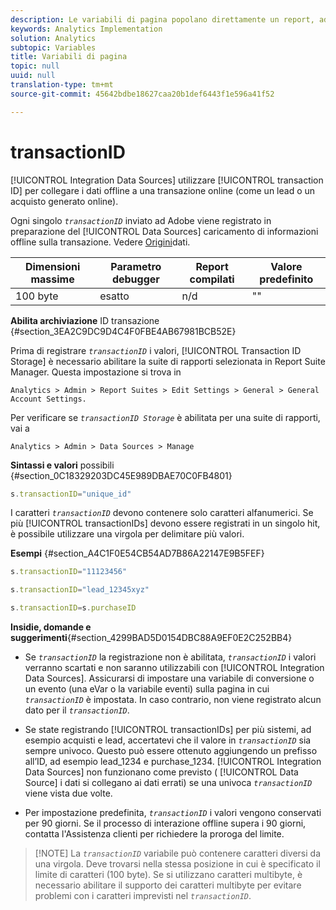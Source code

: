 ```yaml
---
description: Le variabili di pagina popolano direttamente un report, ad esempio pageName, List Props, List Variables e così via.
keywords: Analytics Implementation
solution: Analytics
subtopic: Variables
title: Variabili di pagina
topic: null
uuid: null
translation-type: tm+mt
source-git-commit: 45642bdbe18627caa20b1def6443f1e596a41f52

---
```



# transactionID

[!UICONTROL Integration Data Sources] utilizzare [!UICONTROL transaction ID] per collegare i dati offline a una transazione online (come un lead o un acquisto generato online).

<!-- 

transactionID.xml

 -->

Ogni singolo *`transactionID`* inviato ad Adobe viene registrato in preparazione del [!UICONTROL Data Sources] caricamento di informazioni offline sulla transazione. Vedere [Origini](https://marketing.adobe.com/resources/help/en_US/sc/datasources/)dati.

| Dimensioni massime | Parametro debugger | Report compilati | Valore predefinito |
|---|---|---|---|
| 100 byte | esatto | n/d | "" |

**Abilita archiviazione** ID transazione {#section_3EA2C9DC9D4C4F0FBE4AB67981BCB52E}

Prima di registrare *`transactionID`* i valori, [!UICONTROL Transaction ID Storage] è necessario abilitare la suite di rapporti selezionata in Report Suite Manager. Questa impostazione si trova in

```
Analytics > Admin > Report Suites > Edit Settings > General > General Account Settings.
```

Per verificare se *`transactionID Storage`* è abilitata per una suite di rapporti, vai a

```
Analytics > Admin > Data Sources > Manage
```

**Sintassi e valori** possibili {#section_0C18329203DC45E989DBAE70C0FB4801}

```js
s.transactionID="unique_id"
```

I caratteri *`transactionID`* devono contenere solo caratteri alfanumerici. Se più [!UICONTROL transactionIDs] devono essere registrati in un singolo hit, è possibile utilizzare una virgola per delimitare più valori.

**Esempi** {#section_A4C1F0E54CB54AD7B86A22147E9B5FEF}

```js
s.transactionID="11123456"
```

```js
s.transactionID="lead_12345xyz"
```

```js
s.transactionID=s.purchaseID
```

**Insidie, domande e suggerimenti**{#section_4299BAD5D0154DBC88A9EF0E2C252BB4}

* Se *`transactionID`* la registrazione non è abilitata, *`transactionID`* i valori verranno scartati e non saranno utilizzabili con [!UICONTROL Integration Data Sources]. Assicurarsi di impostare una variabile di conversione o un evento (una eVar o la variabile eventi) sulla pagina in cui *`transactionID`* è impostata. In caso contrario, non viene registrato alcun dato per il *`transactionID`*.

* Se state registrando [!UICONTROL transactionIDs] per più sistemi, ad esempio acquisti e lead, accertatevi che il valore in *`transactionID`* sia sempre univoco. Questo può essere ottenuto aggiungendo un prefisso all’ID, ad esempio lead_1234 e purchase_1234. [!UICONTROL Integration Data Sources] non funzionano come previsto ( [!UICONTROL Data Source] i dati si collegano ai dati errati) se una univoca *`transactionID`* viene vista due volte.

* Per impostazione predefinita, *`transactionID`* i valori vengono conservati per 90 giorni. Se il processo di interazione offline supera i 90 giorni, contatta l'Assistenza clienti per richiedere la proroga del limite.

> [!NOTE] La *`transactionID`* variabile può contenere caratteri diversi da una virgola. Deve trovarsi nella stessa posizione in cui è specificato il limite di caratteri (100 byte). Se si utilizzano caratteri multibyte, è necessario abilitare il supporto dei caratteri multibyte per evitare problemi con i caratteri imprevisti nel *`transactionID`*.
